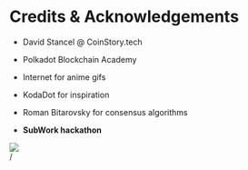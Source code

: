 # Credits & Acknowledgements

<div grid="~ cols-2 gap-2" m="t-2">
<div>

- David Stancel @ CoinStory.tech

- Polkadot Blockchain Academy

- Internet for anime gifs

- KodaDot for inspiration

- Roman Bitarovsky for consensus algorithms

- **SubWork hackathon**

</div>
  <div>
    <img border="rounded" src="/subwork.jpeg">
  </div>
</div>

<div class="absolute right-5px bottom-5px">
<SlideCurrentNo /> / <SlidesTotal />
</div>